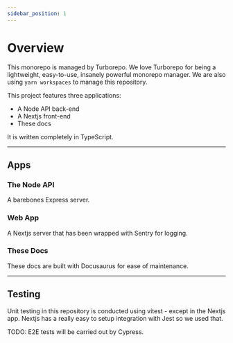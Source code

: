 ```yaml
---
sidebar_position: 1
---
```


# Overview

This monorepo is managed by Turborepo. We love Turborepo for being a lightweight, easy-to-use, insanely powerful monorepo manager.
We are also using `yarn workspaces` to manage this repository.

This project features three applications:

- A Node API back-end
- A Nextjs front-end
- These docs

It is written completely in TypeScript.

---

## Apps

### The Node API

A barebones Express server.

### Web App

A Nextjs server that has been wrapped with Sentry for logging.

### These Docs

These docs are built with Docusaurus for ease of maintenance.

---

## Testing

Unit testing in this repository is conducted using vitest - except in the Nextjs app. Nextjs has a really easy to setup integration with Jest so we used that.

TODO: E2E tests will be carried out by Cypress.
